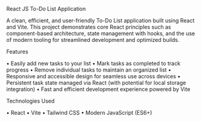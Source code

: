 React JS To-Do List Application

A clean, efficient, and user-friendly To-Do List application built using React and Vite.
This project demonstrates core React principles such as component-based architecture, state management with hooks, and the use of modern tooling for streamlined development and optimized builds.

Features

• Easily add new tasks to your list
• Mark tasks as completed to track progress
• Remove individual tasks to maintain an organized list
• Responsive and accessible design for seamless use across devices
• Persistent task state managed via React (with potential for local storage integration)
• Fast and efficient development experience powered by Vite

Technologies Used

• React
• Vite
• Tailwind CSS
• Modern JavaScript (ES6+)
